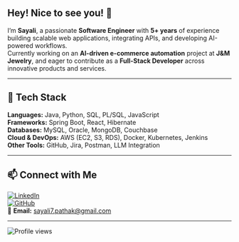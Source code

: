 ## Hey! Nice to see you! 👋

I’m **Sayali**, a passionate **Software Engineer** with **5+ years** of experience building scalable web applications, integrating APIs, and developing AI-powered workflows.  
Currently working on an **AI-driven e-commerce automation** project at **J&M Jewelry**, and eager to contribute as a **Full-Stack Developer** across innovative products and services.

---

## 🔧 Tech Stack
**Languages:** Java, Python, SQL, PL/SQL, JavaScript  
**Frameworks:** Spring Boot, React, Hibernate  
**Databases:** MySQL, Oracle, MongoDB, Couchbase  
**Cloud & DevOps:** AWS (EC2, S3, RDS), Docker, Kubernetes, Jenkins  
**Other Tools:** GitHub, Jira, Postman, LLM Integration  

---

## 📫 Connect with Me
[![LinkedIn](https://img.shields.io/badge/LinkedIn-blue?logo=linkedin&logoColor=white)](https://www.linkedin.com/in/sayali-pathak/)  
[![GitHub](https://img.shields.io/badge/GitHub-black?logo=github&logoColor=white)](https://github.com/sayalipathak7)  
📧 **Email:** [sayali7.pathak@gmail.com](mailto:sayali7.pathak@gmail.com)  

---

![Profile views](https://komarev.com/ghpvc/?username=sayalipathak7&label=Profile%20views&color=0e75b6&style=flat)
